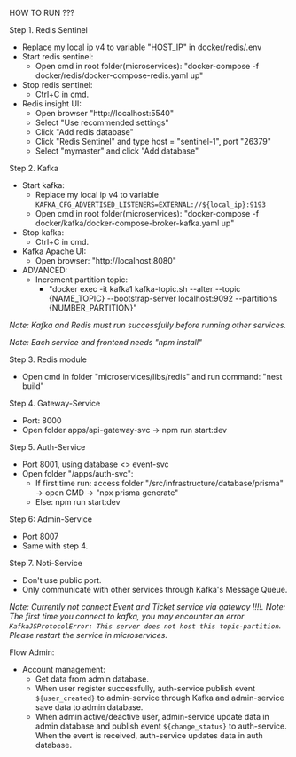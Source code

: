 HOW TO RUN ???

Step 1. Redis Sentinel
   - Replace my local ip v4 to variable "HOST_IP" in docker/redis/.env
   - Start redis sentinel:
     - Open cmd in root folder(microservices): "docker-compose -f docker/redis/docker-compose-redis.yaml up"
   - Stop redis sentinel:
     - Ctrl+C in cmd.
   - Redis insight UI:
       - Open browser "http://localhost:5540"
       - Select "Use recommended settings"
       - Click "Add redis database"
       - Click "Redis Sentinel" and type host = "sentinel-1", port "26379"
       - Select "mymaster" and click "Add database"
  

Step 2. Kafka
 - Start kafka:
   - Replace my local ip v4 to variable `KAFKA_CFG_ADVERTISED_LISTENERS=EXTERNAL://${local_ip}:9193`
   - Open cmd in root folder(microservices): "docker-compose -f docker/kafka/docker-compose-broker-kafka.yaml up"
 - Stop kafka:
   - Ctrl+C in cmd.
 - Kafka Apache UI: 
   - Open browser: "http://localhost:8080"
 - ADVANCED:
   - Increment partition topic:
     - "docker exec -it kafka1 kafka-topic.sh --alter --topic \{NAME\_TOPIC\} --bootstrap-server localhost:9092 --partitions \{NUMBER\_PARTITION\}"


*Note: Kafka and Redis must run successfully before running other services.*

*Note: Each service and frontend needs "npm install"*


Step 3. Redis module
  - Open cmd in folder "microservices/libs/redis" and run command: "nest build"

Step 4. Gateway-Service
   - Port: 8000
   - Open folder apps/api-gateway-svc  -> npm run start:dev


Step 5. Auth-Service
   - Port 8001, using database <> event-svc
   - Open folder "/apps/auth-svc": 
     - If first time run: access folder "/src/infrastructure/database/prisma" -> open CMD -> "npx prisma generate"
     - Else: npm run start:dev

       
Step 6: Admin-Service
   - Port 8007
   - Same with step 4.

     
Step 7. Noti-Service
   - Don't use public port.
   - Only communicate with other services through Kafka's Message Queue.


*Note: Currently not connect Event and Ticket service via gateway !!!!.*
*Note: The first time you connect to kafka, you may encounter an error `KafkaJSProtocolError: This server does not host this topic-partition`. Please restart the service in microservices.*

Flow Admin:
- Account management:
   - Get data from admin database.
   - When user register successfully, auth-service publish event `${user_created}` to admin-service through Kafka and admin-service save data to admin database.
   - When admin active/deactive user, admin-service update data in admin database and publish event `${change_status}` to auth-service. When the event is received, auth-service updates data in auth database.
   
